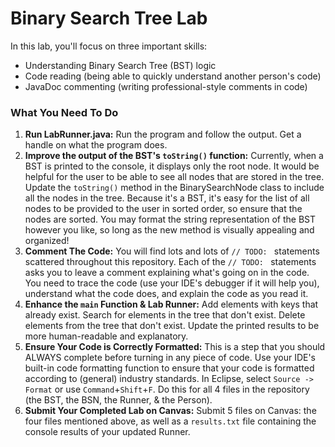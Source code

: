 # Binary Search Tree Lab

In this lab, you'll focus on three important skills:
* Understanding Binary Search Tree (BST) logic
* Code reading (being able to quickly understand another person's code)
* JavaDoc commenting (writing professional-style comments in code)

### What You Need To Do

1. **Run LabRunner.java:** Run the program and follow the output. Get a handle on what the program does.
2. **Improve the output of the BST's `toString()` function:** Currently, when a BST is printed to the console, it displays only the root node. It would be helpful for the user to be able to see all nodes that are stored in the tree. Update the `toString()` method in the BinarySearchNode class to include all the nodes in the tree. Because it's a BST, it's easy for the list of all nodes to be provided to the user in sorted order, so ensure that the nodes are sorted. You may format the string representation of the BST however you like, so long as the new method is visually appealing and organized!
3. **Comment The Code:** You will find lots and lots of `// TODO: ` statements scattered throughout this repository. Each of the `// TODO: ` statements asks you to leave a comment explaining what's going on in the code. You need to trace the code (use your IDE's debugger if it will help you), understand what the code does, and explain the code as you read it.
4. **Enhance the `main` Function & Lab Runner:** Add elements with keys that already exist. Search for elements in the tree that don't exist. Delete elements from the tree that don't exist. Update the printed results to be more human-readable and explanatory.
5. **Ensure Your Code is Correctly Formatted:** This is a step that you should ALWAYS complete before turning in any piece of code. Use your IDE's built-in code formatting function to ensure that your code is formatted according to (general) industry standards. In Eclipse, select `Source -> Format` or use `Command`+`Shift`+`F`. Do this for all 4 files in the repository (the BST, the BSN, the Runner, & the Person).
6. **Submit Your Completed Lab on Canvas:** Submit 5 files on Canvas: the four files mentioned above, as well as a `results.txt` file containing the console results of your updated Runner.
